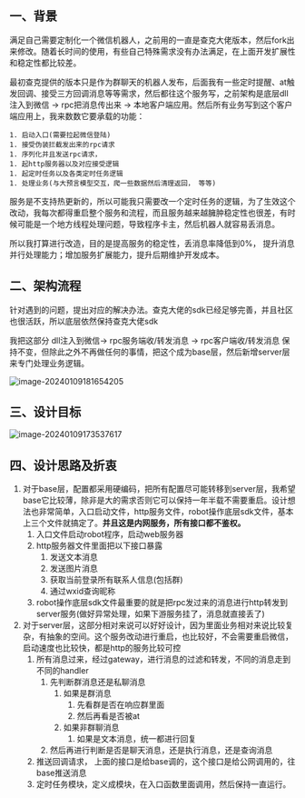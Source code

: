 ## 一、背景

满足自己需要定制化一个微信机器人，之前用的一直是查克大佬版本，然后fork出来修改。随着长时间的使用，有些自己特殊需求没有办法满足，在上面开发扩展性和稳定性都比较差。

最初查克提供的版本只是作为群聊天的机器人发布，后面我有一些定时提醒、at触发回调、接受三方回调消息等等需求，然后都往这个服务写，之前架构是底层dll注入到微信 -> rpc把消息传出来 -> 本地客户端应用。然后所有业务写到这个客户端应用上，我来数数它要承载的功能：

	1. 启动入口(需要拉起微信登陆)
	1. 接受伪装拦截发出来的rpc请求
	1. 序列化并且发送rpc请求，
	1. 起http服务器以及对应接受逻辑
	1. 起定时任务以及各类定时任务逻辑
	1. 处理业务(与大预言模型交互，爬一些数据然后清理返回， 等等)

服务是不支持热更新的，所以可能我只需要改一个定时任务的逻辑，为了生效这个改动，我每次都得重启整个服务和流程，而且服务越来越臃肿稳定性也很差，有时候可能是一个地方线程处理问题，导致程序卡主，然后机器人就容易丢消息。

所以我打算进行改造，目的是提高服务的稳定性，丢消息率降低到0%， 提升消息并行处理能力；增加服务扩展能力，提升后期维护开发成本。

## 二、架构流程

针对遇到的问题，提出对应的解决办法。查克大佬的sdk已经足够完善，并且社区也很活跃，所以底层依然保持查克大佬sdk

我把这部分 dll注入到微信-> rpc服务端收/转发消息 -> rpc客户端收/转发消息 保持不变，但除此之外不再做任何的事情，把这个成为base层，然后新增server层来专门处理业务逻辑。

![image-20240109181654205](https://mypicgogo.oss-cn-hangzhou.aliyuncs.com/tuchuang202401100816234.png)

## 三、设计目标

![image-20240109173537617](https://mypicgogo.oss-cn-hangzhou.aliyuncs.com/tuchuang202401100735733.png)

## 四、设计思路及折衷

1. 对于base层，配置都采用硬编码，把所有配置尽可能转移到server层，我希望base它比较薄，除非是大的需求否则它可以保持一年半载不需要重启。设计想法也非常简单，入口启动文件，http服务文件，robot操作底层sdk文件，基本上三个文件就搞定了。**并且这是内网服务，所有接口都不鉴权。**
   1. 入口文件启动robot程序，启动web服务器
   2. http服务器文件里面把以下接口暴露
      1. 发送文本消息
      2. 发送图片消息
      3. 获取当前登录所有联系人信息(包括群)
      4. 通过wxid查询昵称
   3. robot操作底层sdk文件最重要的就是把rpc发过来的消息进行http转发到server服务(做好异常处理，如果下游服务挂了，消息就直接丢了)
2. 对于server层，这部分相对来说可以好好设计，因为里面业务相对来说比较复杂，有抽象的空间。这个服务改动进行重启，也比较好，不会需要重启微信，启动速度也比较快，都是http的服务比较可控
   1. 所有消息过来，经过gateway，进行消息的过滤和转发，不同的消息走到不同的handler
      1. 先判断群消息还是私聊消息
         1. 如果是群消息
            1. 先看群是否在响应群里面
            2. 然后再看是否被at
         2. 如果非群聊消息
            1. 如果是文本消息，统一都进行回复
      2. 然后再进行判断是否是聊天消息，还是执行消息，还是查询消息
   2. 推送回调请求， 上面的接口是给base调的，这个接口是给公网调用的，往base推送消息
   3. 定时任务模块，定义成模块，在入口函数里面调用，然后保持一直运行。
